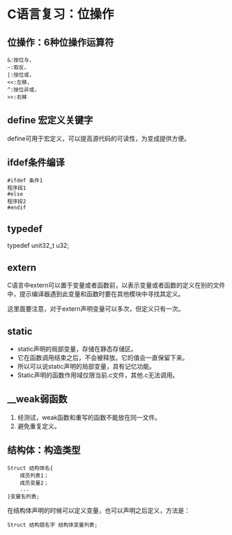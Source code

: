 # C语言复习：位操作

## 位操作：6种位操作运算符

```
&:按位与，
~:取反，
|:按位或，
<<:左移，
^:按位异或，
>>:右移
```

## define 宏定义关键字

define可用于宏定义，可以提高源代码的可读性，为变成提供方便。

## ifdef条件编译
```
#ifdef 条件1
程序段1
#else
程序段2
#endif
```

## typedef

typedef unit32_t u32;

## extern

C语言中extern可以置于变量或者函数前，以表示变量或者函数的定义在别的文件中，提示编译器遇到此变量和函数时要在其他模块中寻找其定义。

这里面要注意，对于extern声明变量可以多次，但定义只有一次。

## static

* static声明的局部变量，存储在静态存储区。
* 它在函数调用结束之后，不会被释放。它的值会一直保留下来。
* 所以可以说static声明的局部变量，具有记忆功能。
* Static声明的函数作用域仅限当前.c文件，其他.c无法调用。

## __weak弱函数

1. 经测试，weak函数和重写的函数不能放在同一文件。
2. 避免重复定义。

## 结构体：构造类型

```
Struct 结构体名{
	成员列表1；
	成员变量2；
	...
}变量名列表;
```

在结构体声明的时候可以定义变量，也可以声明之后定义，方法是：
```
Struct 结构题名字 结构体变量列表;
```



